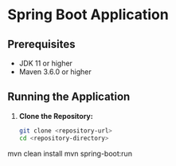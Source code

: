 # Spring Boot Application

## Prerequisites

- JDK 11 or higher
- Maven 3.6.0 or higher

## Running the Application

1. **Clone the Repository:**
   ```bash
   git clone <repository-url>
   cd <repository-directory>
mvn clean install
mvn spring-boot:run
